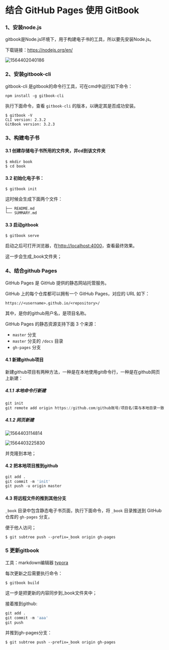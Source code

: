 #  结合 GitHub Pages 使用 GitBook

### 1、安装node.js

gitbook是Node.js环境下，用于构建电子书的工具，所以要先安装Node.js。

下载链接：https://nodejs.org/en/

![1564402040186](C:\Users\hfjy\AppData\Roaming\Typora\typora-user-images\1564402040186.png)

### 2、安装gitbook-cli

gitbook-cli 是gitbook的命令行工具，可在cmd中运行如下命令：

```
npm install -g gitbook-cli
```

执行下面命令，查看 `gitbook-cli` 的版本，以确定其是否成功安装。

```
$ gitbook -V
CLI version: 2.3.2
GitBook version: 3.2.3
```

### 3、构建电子书

#### 3.1 创建存储电子书所用的文件夹，并cd到该文件夹

```
$ mkdir book
$ cd book
```

#### 3.2 初始化电子书：

```
$ gitbook init
```

这时候会生成下面两个文件：

```
├── README.md
└── SUMMARY.md
```

#### 3.3 启动gitbook

```
$ gitbook serve
```

启动之后可打开浏览器，在[http://localhost:4000](http://localhost:4000/)，查看最终效果。

这一步会生成_book文件夹；

### 4、结合github Pages

GitHub Pages 是 GitHub 提供的静态网站托管服务。

GitHub 上的每个仓库都可以拥有一个 GitHub Pages，对应的 URL 如下：

```
https://<username>.github.io/<repository>/
```

其中，<username>是你的github用户名，<repository>是项目名称。

GitHub Pages 的静态资源支持下面 3 个来源：

-  `master` 分支
-  `master` 分支的 `/docs` 目录
-  `gh-pages` 分支

#### 4.1 新建github项目

新建github项目有两种方法，一种是在本地使用git命令行，一种是在github网页上新建：

##### 4.1.1 本地命令行新建

```python
git init
git remote add origin https://github.com/github账号/项目名(需与本地目录一致).git
```

##### 4.1.2 网页新建

![1564403114814](C:\Users\hfjy\AppData\Roaming\Typora\typora-user-images\1564403114814.png)

![1564403225830](C:\Users\hfjy\AppData\Roaming\Typora\typora-user-images\1564403225830.png)

并克隆到本地；

#### 4.2 把本地项目推到github

```python
git add .
git commit -m 'init' 
git push -u origin master
```

#### 4.3 将远程文件的推到其他分支

 `_book` 目录中包含静态电子书页面，执行下面命令，将 `_book` 目录推送到 GitHub 仓库的 `gh-pages` 分支，

便于他人访问；

```
$ git subtree push --prefix=_book origin gh-pages
```

### 5 更新gitbook

工具：markdown编辑器 [typora](https://typora.io/)

每次更新之后需要执行命令：

```
$ gitbook build
```

这一步是把更新的内容同步到_book文件夹中；

接着推到github:

```python
git add .
git commit -m 'aaa' 
git push
```

并推到gh-pages分支：

```
$ git subtree push --prefix=_book origin gh-pages
```

